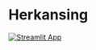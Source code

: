 # Herkansing

[![Streamlit App](https://static.streamlit.io/badges/streamlit_badge_black_white.svg)](https://kaspertak-herkansing-interfacecode12herkansing-tz3fg4.streamlit.app/)

